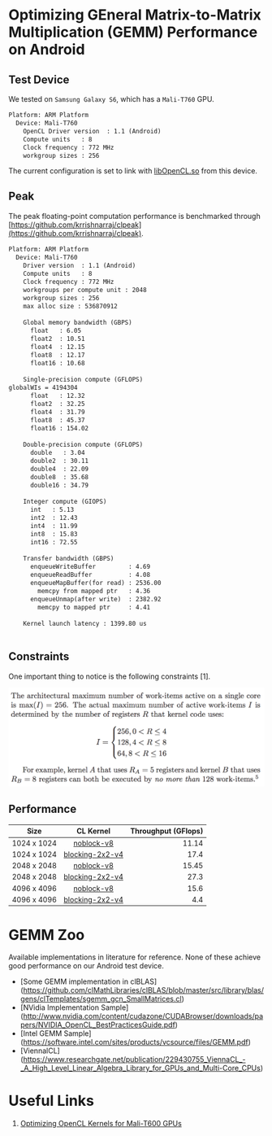 # Optimizing GEneral Matrix-to-Matrix Multiplication (GEMM) Performance on Android

## Test Device

We tested on `Samsung Galaxy S6`, which has a `Mali-T760` GPU.

```
Platform: ARM Platform
  Device: Mali-T760
    OpenCL Driver version  : 1.1 (Android)
    Compute units   : 8
    Clock frequency : 772 MHz
    workgroup sizes : 256
```

The current configuration is set to link with [libOpenCL.so](opencl/libOpenCL.so) from this device. 

## Peak

The peak floating-point computation performance is benchmarked through [https://github.com/krrishnarraj/clpeak](https://github.com/krrishnarraj/clpeak).

```
Platform: ARM Platform
  Device: Mali-T760
    Driver version  : 1.1 (Android)
    Compute units   : 8
    Clock frequency : 772 MHz
    workgroups per compute unit : 2048
    workgroup sizes : 256
    max alloc size : 536870912

    Global memory bandwidth (GBPS)
      float   : 6.05
      float2  : 10.51
      float4  : 12.15
      float8  : 12.17
      float16 : 10.68

    Single-precision compute (GFLOPS)
globalWIs = 4194304
      float   : 12.32
      float2  : 32.25
      float4  : 31.79
      float8  : 45.37
      float16 : 154.02

    Double-precision compute (GFLOPS)
      double   : 3.04
      double2  : 30.11
      double4  : 22.09
      double8  : 35.68
      double16 : 34.79

    Integer compute (GIOPS)
      int   : 5.13
      int2  : 12.43
      int4  : 11.99
      int8  : 15.83
      int16 : 72.55

    Transfer bandwidth (GBPS)
      enqueueWriteBuffer         : 4.69
      enqueueReadBuffer          : 4.08
      enqueueMapBuffer(for read) : 2536.00
        memcpy from mapped ptr   : 4.36
      enqueueUnmap(after write)  : 2382.92
        memcpy to mapped ptr     : 4.41

    Kernel launch latency : 1399.80 us
   
```

## Constraints

One important thing to notice is the following constraints [1].

![](register-constraints.png)

## Performance

| Size        | CL Kernel           | Throughput (GFlops) |
| ------------- |:-------------:| -----:|
| 1024 x 1024   | [noblock-v8](gemm-noblock-vload8.cl) | 11.14 |
| 1024 x 1024 | [blocking-2x2-v4](gemm-blocking-2x2-vload4.cl)  |  17.4 
| 2048 x 2048     | [noblock-v8](gemm-noblock-vload8.cl)      |  15.45 |
| 2048 x 2048 | [blocking-2x2-v4](gemm-blocking-2x2-vload4.cl)     |  27.3 |
| 4096 x 4096 | [noblock-v8](gemm-noblock-vload8.cl)  |   15.6  |
| 4096 x 4096 | [blocking-2x2-v4](gemm-blocking-2x2-vload4.cl)  |  4.4  |

# GEMM Zoo

Available implementations in literature for reference. None of these achieve good performance on our Android test device.

* [Some GEMM implementation in clBLAS] (https://github.com/clMathLibraries/clBLAS/blob/master/src/library/blas/gens/clTemplates/sgemm_gcn_SmallMatrices.cl)
* [NVidia Implementation Sample] (http://www.nvidia.com/content/cudazone/CUDABrowser/downloads/papers/NVIDIA_OpenCL_BestPracticesGuide.pdf)
* [Intel GEMM Sample] (https://software.intel.com/sites/products/vcsource/files/GEMM.pdf)
* [ViennalCL] (https://www.researchgate.net/publication/229430755_ViennaCL_-_A_High_Level_Linear_Algebra_Library_for_GPUs_and_Multi-Core_CPUs)

# Useful Links

1. [Optimizing OpenCL Kernels for Mali-T600 GPUs](http://malideveloper.arm.com/downloads/GPU_Pro_5/GronqvistLokhmotov_white_paper.pdf)

